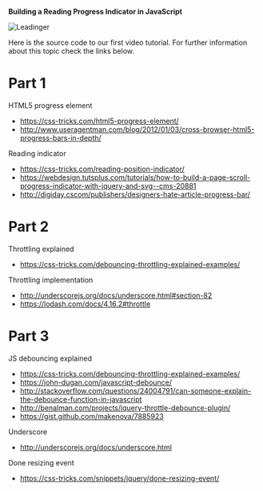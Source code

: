 **Building a Reading Progress Indicator in JavaScript**

![Leadinger](http://leadinger.com/themes/leadinger-creative/assets/images/leadinger_logo.svg)

Here is the source code to our first video tutorial. For further information about this topic check the links below.

# Part 1

HTML5 progress element
* https://css-tricks.com/html5-progress-element/
* http://www.useragentman.com/blog/2012/01/03/cross-browser-html5-progress-bars-in-depth/

Reading indicator
* https://css-tricks.com/reading-position-indicator/
* https://webdesign.tutsplus.com/tutorials/how-to-build-a-page-scroll-progress-indicator-with-jquery-and-svg--cms-20881
* http://digiday.cscom/publishers/designers-hate-article-progress-bar/

# Part 2

Throttling explained
* https://css-tricks.com/debouncing-throttling-explained-examples/

Throttling implementation
* http://underscorejs.org/docs/underscore.html#section-82
* https://lodash.com/docs/4.16.2#throttle

# Part 3

JS debouncing explained
* https://css-tricks.com/debouncing-throttling-explained-examples/
* https://john-dugan.com/javascript-debounce/
* http://stackoverflow.com/questions/24004791/can-someone-explain-the-debounce-function-in-javascript
* http://benalman.com/projects/jquery-throttle-debounce-plugin/ 
* https://gist.github.com/makenova/7885923

Underscore
* http://underscorejs.org/docs/underscore.html 

Done resizing event
* https://css-tricks.com/snippets/jquery/done-resizing-event/
